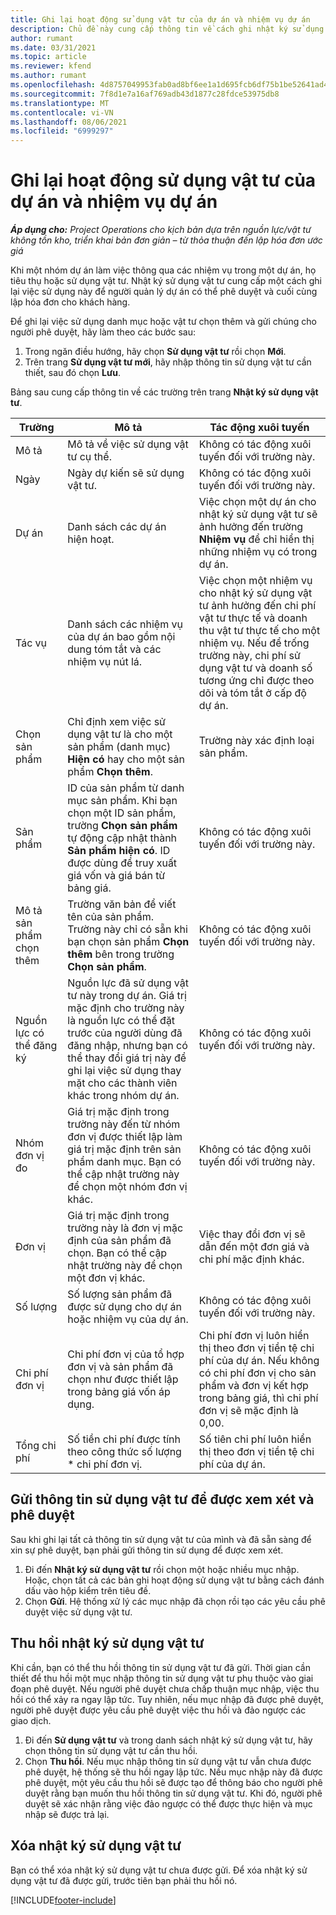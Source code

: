```yaml
---
title: Ghi lại hoạt động sử dụng vật tư của dự án và nhiệm vụ dự án
description: Chủ đề này cung cấp thông tin về cách ghi nhật ký sử dụng vật tư đối với dự án và nhiệm vụ của dự án.
author: rumant
ms.date: 03/31/2021
ms.topic: article
ms.reviewer: kfend
ms.author: rumant
ms.openlocfilehash: 4d8757049953fab0ad8bf6ee1a1d695fcb6df75b1be52641ad4af3b3137d7a0a
ms.sourcegitcommit: 7f8d1e7a16af769adb43d1877c28fdce53975db8
ms.translationtype: MT
ms.contentlocale: vi-VN
ms.lasthandoff: 08/06/2021
ms.locfileid: "6999297"
---
```

# <a name="record-material-usage-on-projects-and-project-tasks"></a>Ghi lại hoạt động sử dụng vật tư của dự án và nhiệm vụ dự án

_**Áp dụng cho:** Project Operations cho kịch bản dựa trên nguồn lực/vật tư không tồn kho, triển khai bản đơn giản – từ thỏa thuận đến lập hóa đơn ước giá_

Khi một nhóm dự án làm việc thông qua các nhiệm vụ trong một dự án, họ tiêu thụ hoặc sử dụng vật tư. Nhật ký sử dụng vật tư cung cấp một cách ghi lại việc sử dụng này để người quản lý dự án có thể phê duyệt và cuối cùng lập hóa đơn cho khách hàng. 

Để ghi lại việc sử dụng danh mục hoặc vật tư chọn thêm và gửi chúng cho người phê duyệt, hãy làm theo các bước sau: 

1. Trong ngăn điều hướng, hãy chọn **Sử dụng vật tư** rồi chọn **Mới**.
2. Trên trang **Sử dụng vật tư mới**, hãy nhập thông tin sử dụng vật tư cần thiết, sau đó chọn **Lưu**.

Bảng sau cung cấp thông tin về các trường trên trang **Nhật ký sử dụng vật tư**. 

| **Trường** | **Mô tả** | **Tác động xuôi tuyến** |
| --- | --- | --- |
| Mô tả | Mô tả về việc sử dụng vật tư cụ thể. | Không có tác động xuôi tuyến đối với trường này. |
| Ngày | Ngày dự kiến sẽ sử dụng vật tư. | Không có tác động xuôi tuyến đối với trường này. |
| Dự án | Danh sách các dự án hiện hoạt. | Việc chọn một dự án cho nhật ký sử dụng vật tư sẽ ảnh hưởng đến trường **Nhiệm vụ** để chỉ hiển thị những nhiệm vụ có trong dự án. |
| Tác vụ | Danh sách các nhiệm vụ của dự án bao gồm nội dung tóm tắt và các nhiệm vụ nút lá. | Việc chọn một nhiệm vụ cho nhật ký sử dụng vật tư ảnh hưởng đến chi phí vật tư thực tế và doanh thu vật tư thực tế cho một nhiệm vụ. Nếu để trống trường này, chi phí sử dụng vật tư và doanh số tương ứng chỉ được theo dõi và tóm tắt ở cấp độ dự án. |
| Chọn sản phẩm | Chỉ định xem việc sử dụng vật tư là cho một sản phẩm (danh mục) **Hiện có** hay cho một sản phẩm **Chọn thêm**. | Trường này xác định loại sản phẩm. |
| Sản phẩm | ID của sản phẩm từ danh mục sản phẩm. Khi bạn chọn một ID sản phẩm, trường **Chọn sản phẩm** tự động cập nhật thành **Sản phẩm hiện có**. ID được dùng để truy xuất giá vốn và giá bán từ bảng giá. | Không có tác động xuôi tuyến đối với trường này. |
| Mô tả sản phẩm chọn thêm | Trường văn bản để viết tên của sản phẩm. Trường này chỉ có sẵn khi bạn chọn sản phẩm **Chọn thêm** bên trong trường **Chọn sản phẩm**.| Không có tác động xuôi tuyến đối với trường này. |
| Nguồn lực có thể đăng ký| Nguồn lực đã sử dụng vật tư này trong dự án. Giá trị mặc định cho trường này là nguồn lực có thể đặt trước của người dùng đã đăng nhập, nhưng bạn có thể thay đổi giá trị này để ghi lại việc sử dụng thay mặt cho các thành viên khác trong nhóm dự án. | Không có tác động xuôi tuyến đối với trường này. |
| Nhóm đơn vị đo | Giá trị mặc định trong trường này đến từ nhóm đơn vị được thiết lập làm giá trị mặc định trên sản phẩm danh mục. Bạn có thể cập nhật trường này để chọn một nhóm đơn vị khác. | Không có tác động xuôi tuyến đối với trường này. |
| Đơn vị | Giá trị mặc định trong trường này là đơn vị mặc định của sản phẩm đã chọn. Bạn có thể cập nhật trường này để chọn một đơn vị khác. | Việc thay đổi đơn vị sẽ dẫn đến một đơn giá và chi phí mặc định khác. |
| Số lượng | Số lượng sản phẩm đã được sử dụng cho dự án hoặc nhiệm vụ của dự án. | Không có tác động xuôi tuyến đối với trường này. |
| Chi phí đơn vị | Chi phí đơn vị của tổ hợp đơn vị và sản phẩm đã chọn như được thiết lập trong bảng giá vốn áp dụng. | Chi phí đơn vị luôn hiển thị theo đơn vị tiền tệ chi phí của dự án. Nếu không có chi phí đơn vị cho sản phẩm và đơn vị kết hợp trong bảng giá, thì chi phí đơn vị sẽ mặc định là 0,00. |
| Tổng chi phí | Số tiền chi phí được tính theo công thức số lượng \* chi phí đơn vị.| Số tiên chi phí luôn hiển thị theo đơn vị tiền tệ chi phí của dự án. |


## <a name="submit-material-usage-for-review-and-approval"></a>Gửi thông tin sử dụng vật tư để được xem xét và phê duyệt 
Sau khi ghi lại tất cả thông tin sử dụng vật tư của mình và đã sẵn sàng để xin sự phê duyệt, bạn phải gửi thông tin sử dụng để được xem xét.

1. Đi đến **Nhật ký sử dụng vật tư** rồi chọn một hoặc nhiều mục nhập. Hoặc, chọn tất cả các bản ghi hoạt động sử dụng vật tư bằng cách đánh dấu vào hộp kiểm trên tiêu đề.
2. Chọn **Gửi**. Hệ thống xử lý các mục nhập đã chọn rồi tạo các yêu cầu phê duyệt việc sử dụng vật tư.

## <a name="recall-a-material-usage-log"></a>Thu hồi nhật ký sử dụng vật tư

Khi cần, bạn có thể thu hồi thông tin sử dụng vật tư đã gửi. Thời gian cần thiết để thu hồi một mục nhập thông tin sử dụng vật tư phụ thuộc vào giai đoạn phê duyệt.  Nếu người phê duyệt chưa chấp thuận mục nhập, việc thu hồi có thể xảy ra ngay lập tức. Tuy nhiên, nếu mục nhập đã được phê duyệt, người phê duyệt được yêu cầu phê duyệt việc thu hồi và đảo ngược các giao dịch.

1. Đi đến **Sử dụng vật tư** và trong danh sách nhật ký sử dụng vật tư, hãy chọn thông tin sử dụng vật tư cần thu hồi.
2. Chọn **Thu hồi**. Nếu mục nhập thông tin sử dụng vật tư vẫn chưa được phê duyệt, hệ thống sẽ thu hồi ngay lập tức. Nếu mục nhập này đã được phê duyệt, một yêu cầu thu hồi sẽ được tạo để thông báo cho người phê duyệt rằng bạn muốn thu hồi thông tin sử dụng vật tư. Khi đó, người phê duyệt sẽ xác nhận rằng việc đảo ngược có thể được thực hiện và mục nhập sẽ được trả lại.

## <a name="delete-a-material-usage-log"></a>Xóa nhật ký sử dụng vật tư

Bạn có thể xóa nhật ký sử dụng vật tư chưa được gửi. Để xóa nhật ký sử dụng vật tư đã được gửi, trước tiên bạn phải thu hồi nó.



[!INCLUDE[footer-include](../includes/footer-banner.md)]
